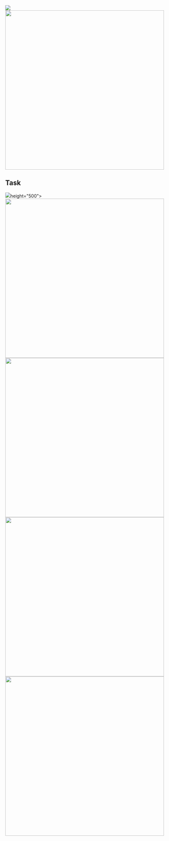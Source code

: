 <img src= "https://github.com/user-attachments/assets/ff207234-973b-495b-bf7b-3570ba043af6"> 
<img src= ![image](https://github.com/user-attachments/assets/f0f416ec-9a5d-40e3-95b6-ae6425db7031)
 height="500"> 
<h2>Task</h2>
<img src= ![image](https://github.com/user-attachments/assets/000f61d5-ef7c-4d07-b611-b384a807129e)

 height="500"> 
<img src= ![image](https://github.com/user-attachments/assets/82627eea-0eeb-4fe1-a056-f4d966abe24f)
 height="500"> 
<img src= ![image](https://github.com/user-attachments/assets/12866e65-63f7-4116-b735-a6532061228c)
 height="500"> 
<img src= ![image](https://github.com/user-attachments/assets/e07f88d2-21de-4b9f-aaa1-88b4e6df2b45)
 height="500"> 
<img src= ![image](https://github.com/user-attachments/assets/94cf55d2-c5d7-42d4-af4e-73054c9ce23f)
 height="500"> 
